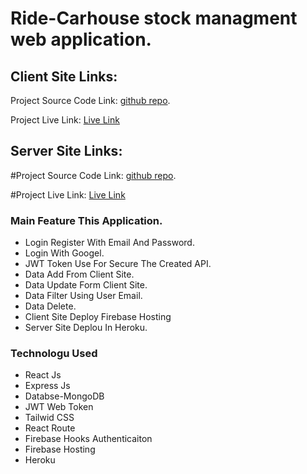 # Ride-Carhouse stock managment web application.

## Client Site Links:

Project Source Code Link: [github repo](https://github.com/ProgrammingHeroWC4/warehouse-management-client-side-ahmmedrasel-dev.git).

Project Live Link: [Live Link](https://ride-carhouse.web.app/)

## Server Site Links:

#Project Source Code Link: [github repo](https://github.com/ProgrammingHeroWC4/warehouse-management-server-side-ahmmedrasel-dev.git).

#Project Live Link: [Live Link](https://intense-mesa-21235.herokuapp.com/)

### Main Feature This Application.

-  Login Register With Email And Password.
-  Login With Googel.
-  JWT Token Use For Secure The Created API.
-  Data Add From Client Site.
-  Data Update Form Client Site.
-  Data Filter Using User Email.
-  Data Delete.
-  Client Site Deploy Firebase Hosting
-  Server Site Deplou In Heroku.

### Technologu Used

-  React Js
-  Express Js
-  Databse-MongoDB
-  JWT Web Token
-  Tailwid CSS
-  React Route
-  Firebase Hooks Authenticaiton
-  Firebase Hosting
-  Heroku

